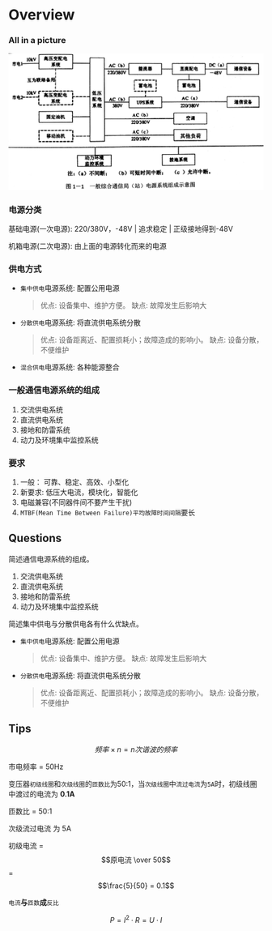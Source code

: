 # Overview

### All in a picture

![](../.gitbook/assets/communication_power_system.jpg)

### 电源分类

基础电源\(一次电源\): 220/380V，-48V \| 追求稳定 \| 正级接地得到-48V

机箱电源\(二次电源\): 由上面的电源转化而来的电源

### 供电方式

* `集中供电`电源系统: 配置公用电源

  > 优点: 设备集中、维护方便。 缺点: 故障发生后影响大

* `分散供电`电源系统: 将直流供电系统分散

  > 优点: 设备距离近、配置损耗小；故障造成的影响小。 缺点: 设备分散，不便维护

* `混合供电`电源系统: 各种能源整合

### 一般通信电源系统的组成

1. 交流供电系统
2. 直流供电系统
3. 接地和防雷系统
4. 动力及环境集中监控系统

### 要求

1. 一般： 可靠、稳定、高效、小型化
2. 新要求: 低压大电流，模块化，智能化
3. 电磁兼容\(不同器件间不要产生干扰\)
4. `MTBF(Mean Time Between Failure)平均故障时间间隔`要长

## Questions

简述通信电源系统的组成。

1. 交流供电系统
2. 直流供电系统
3. 接地和防雷系统
4. 动力及环境集中监控系统

简述集中供电与分散供电各有什么优缺点。

* `集中供电`电源系统: 配置公用电源

  > 优点: 设备集中、维护方便。 缺点: 故障发生后影响大

* `分散供电`电源系统: 将直流供电系统分散

  > 优点: 设备距离近、配置损耗小；故障造成的影响小。 缺点: 设备分散，不便维护

## Tips

$$频率 \times n = n 次谐波的频率$$

市电频率 = 50Hz

变压器`初级线圈`和`次级线圈`的`匝数比`为50:1，当`次级线圈`中`流过电流`为`5A`时，初级线圈中渡过的电流为 **0.1A**

匝数比 = 50:1

次级流过电流 为 5A

初级电流 = $$原电流 \over 50$$ = $$\frac{5}{50} = 0.1$$

`电流`**与**`匝数`**成**`反比`

$$P = I^2 \cdot R = U \cdot I$$

